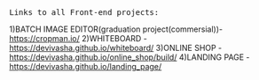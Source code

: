 <pre>Links to all Front-end projects:</pre>
1)BATCH IMAGE EDITOR(graduation project(commersial))- https://cropman.io/
2)WHITEBOARD - https://devivasha.github.io/whiteboard/
3)ONLINE SHOP - https://devivasha.github.io/online_shop/build/
4)LANDING PAGE - https://devivasha.github.io/landing_page/
